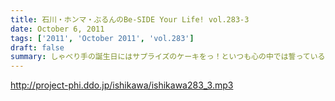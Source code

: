 ```yaml
---
title: 石川・ホンマ・ぶるんのBe-SIDE Your Life! vol.283-3
date: October 6, 2011
tags: ['2011', 'October 2011', 'vol.283']
draft: false
summary: しゃべり手の誕生日にはサプライズのケーキをっ！といつも心の中では誓っているもののいつの間にか皆々さん年を重ねているビーサイ。いつか・・・NAMAE
---
```


http://project-phi.ddo.jp/ishikawa/ishikawa283_3.mp3